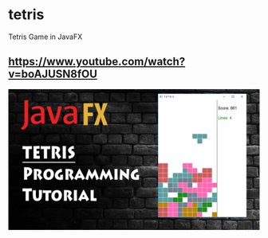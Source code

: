 # tetris
Tetris Game in JavaFX

## https://www.youtube.com/watch?v=boAJUSN8fOU


![Tetris](thum.jpg)
